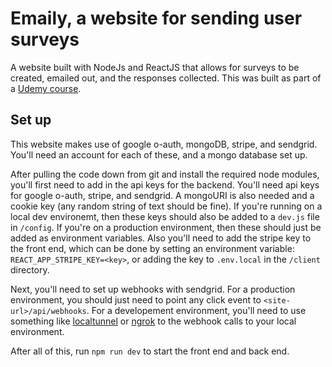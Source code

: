 # Emaily, a website for sending user surveys

A website built with NodeJs and ReactJS that allows for surveys to be created, emailed out, and the responses collected. This was built as part of a [Udemy course](https://www.udemy.com/course/node-with-react-fullstack-web-development/).

## Set up

This website makes use of google o-auth, mongoDB, stripe, and sendgrid. You'll need an account for each of these, and a mongo database set up.

After pulling the code down from git and install the required node modules, you'll first need to add in the api keys for the backend. You'll need api keys for google o-auth, stripe, and sendgrid. A mongoURI is also needed and a cookie key (any random string of text should be fine). If you're running on a local dev environemt, then these keys should also be added to a `dev.js` file in `/config`. If you're on a production environment, then these should just be added as environment variables. Also you'll need to add the stripe key to the front end, which can be done by setting an environment variable: `REACT_APP_STRIPE_KEY=<key>`, or adding the key to `.env.local` in the `/client` directory.

Next, you'll need to set up webhooks with sendgrid. For a production environment, you should just need to point any click event to `<site-url>/api/webhooks`. For a developement environment, you'll need to use something like [localtunnel](https://theboroer.github.io/localtunnel-www/) or [ngrok](https://ngrok.com/) to the webhook calls to your local environment.

After all of this, run `npm run dev` to start the front end and back end.
